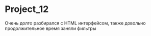 # Project_12
Очень долго разбирался с HTML интерфейсом, также довольно продолжительное время заняли фильтры
